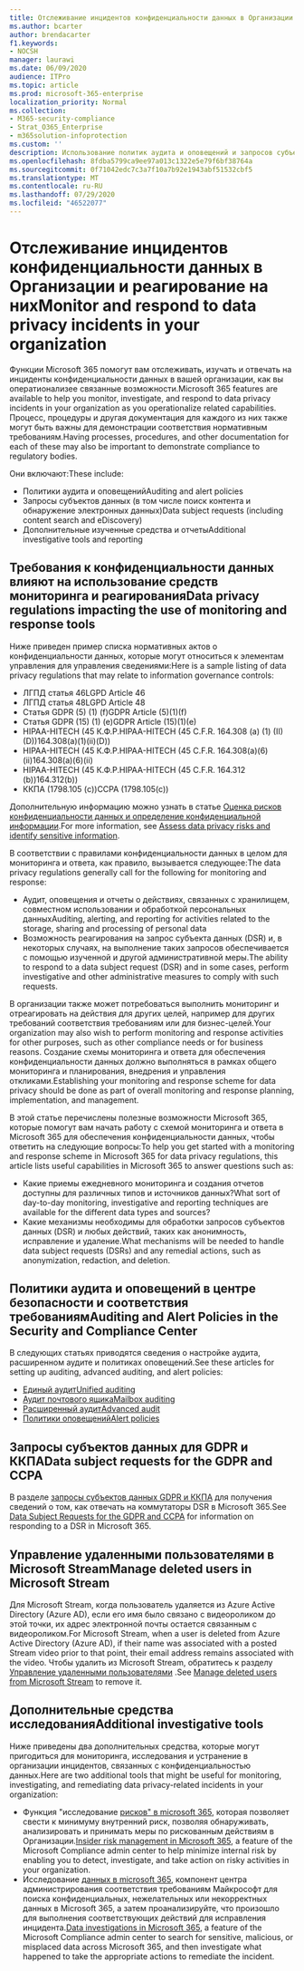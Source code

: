 ```yaml
---
title: Отслеживание инцидентов конфиденциальности данных в Организации и реагирование на них
ms.author: bcarter
author: brendacarter
f1.keywords:
- NOCSH
manager: laurawi
ms.date: 06/09/2020
audience: ITPro
ms.topic: article
ms.prod: microsoft-365-enterprise
localization_priority: Normal
ms.collection:
- M365-security-compliance
- Strat_O365_Enterprise
- m365solution-infoprotection
ms.custom: ''
description: Использование политик аудита и оповещений и запросов субъектов данных для отслеживания инцидентов персональных данных и реагирования на них.
ms.openlocfilehash: 8fdba5799ca9ee97a013c1322e5e79f6bf38764a
ms.sourcegitcommit: 0f71042edc7c3a7f10a7b92e1943abf51532cbf5
ms.translationtype: MT
ms.contentlocale: ru-RU
ms.lasthandoff: 07/29/2020
ms.locfileid: "46522077"
---
```

# <a name="monitor-and-respond-to-data-privacy-incidents-in-your-organization"></a><span data-ttu-id="35f86-103">Отслеживание инцидентов конфиденциальности данных в Организации и реагирование на них</span><span class="sxs-lookup"><span data-stu-id="35f86-103">Monitor and respond to data privacy incidents in your organization</span></span>

<span data-ttu-id="35f86-104">Функции Microsoft 365 помогут вам отслеживать, изучать и отвечать на инциденты конфиденциальности данных в вашей организации, как вы оператионализее связанные возможности.</span><span class="sxs-lookup"><span data-stu-id="35f86-104">Microsoft 365 features are available to help you monitor, investigate, and respond to data privacy incidents in your organization as you operationalize related capabilities.</span></span> <span data-ttu-id="35f86-105">Процесс, процедуры и другая документация для каждого из них также могут быть важны для демонстрации соответствия нормативным требованиям.</span><span class="sxs-lookup"><span data-stu-id="35f86-105">Having processes, procedures, and other documentation for each of these may also be important to demonstrate compliance to regulatory bodies.</span></span>

<span data-ttu-id="35f86-106">Они включают:</span><span class="sxs-lookup"><span data-stu-id="35f86-106">These include:</span></span> 

- <span data-ttu-id="35f86-107">Политики аудита и оповещений</span><span class="sxs-lookup"><span data-stu-id="35f86-107">Auditing and alert policies</span></span>
- <span data-ttu-id="35f86-108">Запросы субъектов данных (в том числе поиск контента и обнаружение электронных данных)</span><span class="sxs-lookup"><span data-stu-id="35f86-108">Data subject requests (including content search and eDiscovery)</span></span>
- <span data-ttu-id="35f86-109">Дополнительные изученные средства и отчеты</span><span class="sxs-lookup"><span data-stu-id="35f86-109">Additional investigative tools and reporting</span></span>

## <a name="data-privacy-regulations-impacting-the-use-of-monitoring-and-response-tools"></a><span data-ttu-id="35f86-110">Требования к конфиденциальности данных влияют на использование средств мониторинга и реагирования</span><span class="sxs-lookup"><span data-stu-id="35f86-110">Data privacy regulations impacting the use of monitoring and response tools</span></span>

<span data-ttu-id="35f86-111">Ниже приведен пример списка нормативных актов о конфиденциальности данных, которые могут относиться к элементам управления для управления сведениями:</span><span class="sxs-lookup"><span data-stu-id="35f86-111">Here is a sample listing of data privacy regulations that may relate to information governance controls:</span></span>

- <span data-ttu-id="35f86-112">ЛГПД статья 46</span><span class="sxs-lookup"><span data-stu-id="35f86-112">LGPD Article 46</span></span>
- <span data-ttu-id="35f86-113">ЛГПД статья 48</span><span class="sxs-lookup"><span data-stu-id="35f86-113">LGPD Article 48</span></span>
- <span data-ttu-id="35f86-114">Статья GDPR (5) (1) (f)</span><span class="sxs-lookup"><span data-stu-id="35f86-114">GDPR Article (5)(1)(f)</span></span>
- <span data-ttu-id="35f86-115">Статья GDPR (15) (1) (e)</span><span class="sxs-lookup"><span data-stu-id="35f86-115">GDPR Article (15)(1)(e)</span></span>
- <span data-ttu-id="35f86-116">HIPAA-HITECH (45 К.Ф.Р.</span><span class="sxs-lookup"><span data-stu-id="35f86-116">HIPAA-HITECH (45 C.F.R.</span></span> <span data-ttu-id="35f86-117">164.308 (a) (1) (II) (D))</span><span class="sxs-lookup"><span data-stu-id="35f86-117">164.308(a)(1)(ii)(D))</span></span>
- <span data-ttu-id="35f86-118">HIPAA-HITECH (45 К.Ф.Р.</span><span class="sxs-lookup"><span data-stu-id="35f86-118">HIPAA-HITECH (45 C.F.R.</span></span> <span data-ttu-id="35f86-119">164.308(a)(6)(ii)</span><span class="sxs-lookup"><span data-stu-id="35f86-119">164.308(a)(6)(ii)</span></span>
- <span data-ttu-id="35f86-120">HIPAA-HITECH (45 К.Ф.Р.</span><span class="sxs-lookup"><span data-stu-id="35f86-120">HIPAA-HITECH (45 C.F.R.</span></span> <span data-ttu-id="35f86-121">164.312 (b))</span><span class="sxs-lookup"><span data-stu-id="35f86-121">164.312(b))</span></span>
- <span data-ttu-id="35f86-122">ККПА (1798.105 (c))</span><span class="sxs-lookup"><span data-stu-id="35f86-122">CCPA (1798.105(c))</span></span>

<span data-ttu-id="35f86-123">Дополнительную информацию можно узнать в статье [Оценка рисков конфиденциальности данных и определение конфиденциальной информации](information-protection-deploy-assess.md).</span><span class="sxs-lookup"><span data-stu-id="35f86-123">For more information, see [Assess data privacy risks and identify sensitive information](information-protection-deploy-assess.md).</span></span>

<span data-ttu-id="35f86-124">В соответствии с правилами конфиденциальности данных в целом для мониторинга и ответа, как правило, вызывается следующее:</span><span class="sxs-lookup"><span data-stu-id="35f86-124">The data privacy regulations generally call for the following for monitoring and response:</span></span>

- <span data-ttu-id="35f86-125">Аудит, оповещения и отчеты о действиях, связанных с хранилищем, совместном использовании и обработкой персональных данных</span><span class="sxs-lookup"><span data-stu-id="35f86-125">Auditing, alerting, and reporting for activities related to the storage, sharing and processing of personal data</span></span>
- <span data-ttu-id="35f86-126">Возможность реагирования на запрос субъекта данных (DSR) и, в некоторых случаях, на выполнение таких запросов обеспечивается с помощью изученной и другой административной меры.</span><span class="sxs-lookup"><span data-stu-id="35f86-126">The ability to respond to a data subject request (DSR) and in some cases, perform investigative and other administrative measures to comply with such requests.</span></span>

<span data-ttu-id="35f86-127">В организации также может потребоваться выполнить мониторинг и отреагировать на действия для других целей, например для других требований соответствия требованиям или для бизнес-целей.</span><span class="sxs-lookup"><span data-stu-id="35f86-127">Your organization may also wish to perform monitoring and response activities for other purposes, such as other compliance needs or for business reasons.</span></span> <span data-ttu-id="35f86-128">Создание схемы мониторинга и ответа для обеспечения конфиденциальности данных должно выполняться в рамках общего мониторинга и планирования, внедрения и управления откликами.</span><span class="sxs-lookup"><span data-stu-id="35f86-128">Establishing your monitoring and response scheme for data privacy should be done as part of overall monitoring and response planning, implementation, and management.</span></span>

<span data-ttu-id="35f86-129">В этой статье перечислены полезные возможности Microsoft 365, которые помогут вам начать работу с схемой мониторинга и ответа в Microsoft 365 для обеспечения конфиденциальности данных, чтобы ответить на следующие вопросы:</span><span class="sxs-lookup"><span data-stu-id="35f86-129">To help you get started with a monitoring and response scheme in Microsoft 365 for data privacy regulations, this article lists useful capabilities in Microsoft 365 to answer questions such as:</span></span> 

- <span data-ttu-id="35f86-130">Какие приемы ежедневного мониторинга и создания отчетов доступны для различных типов и источников данных?</span><span class="sxs-lookup"><span data-stu-id="35f86-130">What sort of day-to-day monitoring, investigative and reporting techniques are available for the different data types and sources?</span></span>
- <span data-ttu-id="35f86-131">Какие механизмы необходимы для обработки запросов субъектов данных (DSR) и любых действий, таких как анонимность, исправление и удаление.</span><span class="sxs-lookup"><span data-stu-id="35f86-131">What mechanisms will be needed to handle data subject requests (DSRs) and any remedial actions, such as anonymization, redaction, and deletion.</span></span>

## <a name="auditing-and-alert-policies-in-the-security-and-compliance-center"></a><span data-ttu-id="35f86-132">Политики аудита и оповещений в центре безопасности и соответствия требованиям</span><span class="sxs-lookup"><span data-stu-id="35f86-132">Auditing and Alert Policies in the Security and Compliance Center</span></span>

<span data-ttu-id="35f86-133">В следующих статьях приводятся сведения о настройке аудита, расширенном аудите и политиках оповещений.</span><span class="sxs-lookup"><span data-stu-id="35f86-133">See these articles for setting up auditing, advanced auditing, and alert policies:</span></span>

- [<span data-ttu-id="35f86-134">Единый аудит</span><span class="sxs-lookup"><span data-stu-id="35f86-134">Unified auditing</span></span>](../compliance/search-the-audit-log-in-security-and-compliance.md)
- [<span data-ttu-id="35f86-135">Аудит почтового ящика</span><span class="sxs-lookup"><span data-stu-id="35f86-135">Mailbox auditing</span></span>](../compliance/enable-mailbox-auditing.md)
- [<span data-ttu-id="35f86-136">Расширенный аудит</span><span class="sxs-lookup"><span data-stu-id="35f86-136">Advanced audit</span></span>](../compliance/advanced-audit.md)
- [<span data-ttu-id="35f86-137">Политики оповещений</span><span class="sxs-lookup"><span data-stu-id="35f86-137">Alert policies</span></span>](../compliance/alert-policies.md)

## <a name="data-subject-requests-for-the-gdpr-and-ccpa"></a><span data-ttu-id="35f86-138">Запросы субъектов данных для GDPR и ККПА</span><span class="sxs-lookup"><span data-stu-id="35f86-138">Data subject requests for the GDPR and CCPA</span></span>

<span data-ttu-id="35f86-139">В разделе [запросы субъектов данных GDPR и ККПА](../compliance/gdpr-dsr-office365.md) для получения сведений о том, как отвечать на коммутаторы DSR в Microsoft 365.</span><span class="sxs-lookup"><span data-stu-id="35f86-139">See [Data Subject Requests for the GDPR and CCPA](../compliance/gdpr-dsr-office365.md) for information on responding to a DSR in Microsoft 365.</span></span>

## <a name="manage-deleted-users-in-microsoft-stream"></a><span data-ttu-id="35f86-140">Управление удаленными пользователями в Microsoft Stream</span><span class="sxs-lookup"><span data-stu-id="35f86-140">Manage deleted users in Microsoft Stream</span></span>

<span data-ttu-id="35f86-141">Для Microsoft Stream, когда пользователь удаляется из Azure Active Directory (Azure AD), если его имя было связано с видеороликом до этой точки, их адрес электронной почты остается связанным с видеороликом.</span><span class="sxs-lookup"><span data-stu-id="35f86-141">For Microsoft Stream, when a user is deleted from Azure Active Directory (Azure AD), if their name was associated with a posted Stream video prior to that point, their email address remains associated with the video.</span></span> <span data-ttu-id="35f86-142">Чтобы удалить из Microsoft Stream, обратитесь к разделу [Управление удаленными пользователями](https://docs.microsoft.com/stream/managing-deleted-users) .</span><span class="sxs-lookup"><span data-stu-id="35f86-142">See [Manage deleted users from Microsoft Stream](https://docs.microsoft.com/stream/managing-deleted-users) to remove it.</span></span>

## <a name="additional-investigative-tools"></a><span data-ttu-id="35f86-143">Дополнительные средства исследования</span><span class="sxs-lookup"><span data-stu-id="35f86-143">Additional investigative tools</span></span>

<span data-ttu-id="35f86-144">Ниже приведены два дополнительных средства, которые могут пригодиться для мониторинга, исследования и устранение в организации инцидентов, связанных с конфиденциальностью данных.</span><span class="sxs-lookup"><span data-stu-id="35f86-144">Here are two additional tools that might be useful for monitoring, investigating, and remediating data privacy-related incidents in your organization:</span></span>

- <span data-ttu-id="35f86-145">Функция "исследование [рисков" в microsoft 365](../compliance/insider-risk-management.md), которая позволяет свести к минимуму внутренний риск, позволяя обнаруживать, анализировать и принимать меры по рискованным действиям в Организации.</span><span class="sxs-lookup"><span data-stu-id="35f86-145">[Insider risk management in Microsoft 365](../compliance/insider-risk-management.md), a feature of the Microsoft Compliance admin center to help minimize internal risk by enabling you to detect, investigate, and take action on risky activities in your organization.</span></span>
- <span data-ttu-id="35f86-146">Исследование [данных в microsoft 365](../compliance/overview-data-investigations.md), компонент центра администрирования соответствия требованиям Майкрософт для поиска конфиденциальных, нежелательных или некорректных данных в Microsoft 365, а затем проанализируйте, что произошло для выполнения соответствующих действий для исправления инцидента.</span><span class="sxs-lookup"><span data-stu-id="35f86-146">[Data investigations in Microsoft 365](../compliance/overview-data-investigations.md), a feature of the Microsoft Compliance admin center to search for sensitive, malicious, or misplaced data across Microsoft 365, and then investigate what happened to take the appropriate actions to remediate the incident.</span></span>
